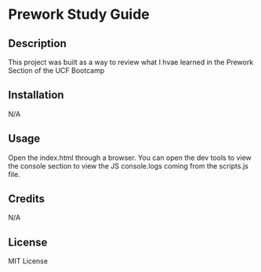 # Prework Study Guide

## Description

This project was built as a way to review what I hvae learned in the Prework Section of the UCF Bootcamp

## Installation

N/A

## Usage

Open the index.html through a browser. You can open the dev tools to view the console section to view the JS console.logs coming from the scripts.js file. 

## Credits

N/A

## License

MIT License
